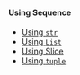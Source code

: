 #### Using Sequence
- [Using `str`](../using-sequence/using-str/using-str.md)
- [Using `List`](../using-sequence/using-list/using-list.md)
- [Using Slice](../using-sequence/using-slice/using-slice.md)
- [Using `tuple`](../using-sequence/using-tuple/using-tuple.md)
